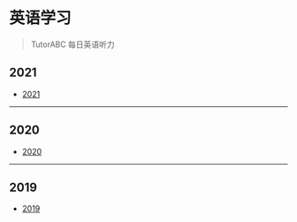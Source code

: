 # 英语学习
> TutorABC
> 每日英语听力


## 2021

- [2021](./2021)

__________

## 2020

- [2020](./2020)

__________

## 2019

- [2019](./2019)
